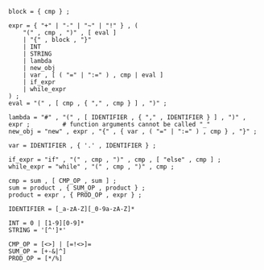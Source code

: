     block = { cmp } ;

    expr = { "+" | "-" | "~" | "!" } , (
        "(" , cmp , ")" , [ eval ]
        | "{" , block , "}"
        | INT
        | STRING
        | lambda
        | new_obj
        | var , [ ( "=" | ":=" ) , cmp | eval ]
        | if_expr
        | while_expr
    ) ;
    eval = "(" , [ cmp , { "," , cmp } ] , ")" ;
    
    lambda = "#" , "(" , [ IDENTIFIER , { "," , IDENTIFIER } ] , ")" , expr ;         # function arguments cannot be called "_"
    new_obj = "new" , expr , "{" , { var , ( "=" | ":=" ) , cmp } , "}" ;

    var = IDENTIFIER , { '.' , IDENTIFIER } ;

    if_expr = "if" , "(" , cmp , ")" , cmp , [ "else" , cmp ] ;
    while_expr = "while" , "(" , cmp , ")" , cmp ;
    
    cmp = sum , [ CMP_OP , sum ] ;
    sum = product , { SUM_OP , product } ;
    product = expr , { PROD_OP , expr } ;
        
    IDENTIFIER = [_a-zA-Z][_0-9a-zA-Z]*
    
    INT = 0 | [1-9][0-9]*
    STRING = '[^']*'
    
    CMP_OP = [<>] | [=!<>]=
    SUM_OP = [+-&|^]
    PROD_OP = [*/%]